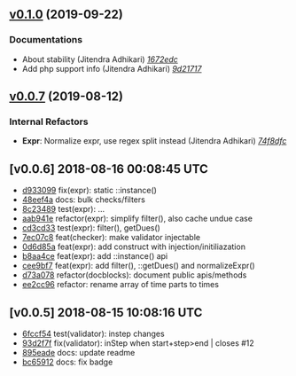 ## [v0.1.0](https://github.com/adhocore/php-cron-expr/releases/tag/v0.1.0) (2019-09-22)

### Documentations
- About stability (Jitendra Adhikari) [_1672edc_](https://github.com/adhocore/php-cron-expr/commit/1672edc)
- Add php support info (Jitendra Adhikari) [_9d21717_](https://github.com/adhocore/php-cron-expr/commit/9d21717)


## [v0.0.7](https://github.com/adhocore/php-cron-expr/releases/tag/v0.0.7) (2019-08-12)

### Internal Refactors
- **Expr**: Normalize expr, use regex split instead (Jitendra Adhikari) [_74f8dfc_](https://github.com/adhocore/php-cron-expr/commit/74f8dfc)


## [v0.0.6] 2018-08-16 00:08:45 UTC

- [d933099](https://github.com/adhocore/php-cron-expr/commit/d933099) fix(expr): static ::instance()
- [48eef4a](https://github.com/adhocore/php-cron-expr/commit/48eef4a) docs: bulk checks/filters
- [8c23489](https://github.com/adhocore/php-cron-expr/commit/8c23489) test(expr): ...
- [aab941e](https://github.com/adhocore/php-cron-expr/commit/aab941e) refactor(expr): simplify filter(), also cache undue case
- [cd3cd33](https://github.com/adhocore/php-cron-expr/commit/cd3cd33) test(expr): filter(), getDues()
- [7ec07c8](https://github.com/adhocore/php-cron-expr/commit/7ec07c8) feat(checker): make validator injectable
- [0d6d85a](https://github.com/adhocore/php-cron-expr/commit/0d6d85a) feat(expr): add construct with injection/initiliazation
- [b8aa4ce](https://github.com/adhocore/php-cron-expr/commit/b8aa4ce) feat(expr): add ::instance() api
- [cee9bf7](https://github.com/adhocore/php-cron-expr/commit/cee9bf7) feat(expr): add filter(), ::getDues() and normalizeExpr()
- [d73a078](https://github.com/adhocore/php-cron-expr/commit/d73a078) refactor(docblocks): document public apis/methods
- [ee2cc96](https://github.com/adhocore/php-cron-expr/commit/ee2cc96) refactor: rename array of time parts to times

## [v0.0.5] 2018-08-15 10:08:16 UTC

- [6fccf54](https://github.com/adhocore/php-cron-expr/commit/6fccf54) test(validator): instep changes
- [93d2f7f](https://github.com/adhocore/php-cron-expr/commit/93d2f7f) fix(validator): inStep when start+step>end | closes #12
- [895eade](https://github.com/adhocore/php-cron-expr/commit/895eade) docs: update readme
- [bc65912](https://github.com/adhocore/php-cron-expr/commit/bc65912) docs: fix badge
